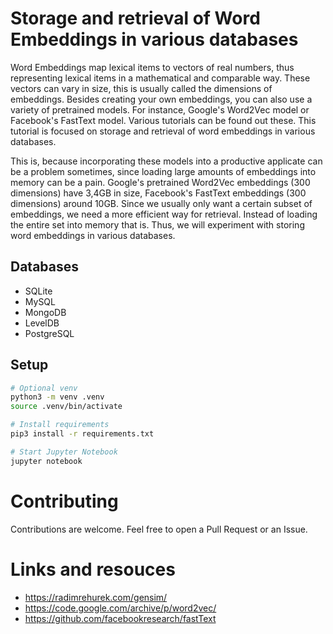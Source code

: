 # Storage and retrieval of Word Embeddings in various databases

Word Embeddings map lexical items to vectors of real numbers, thus representing lexical items in a mathematical and comparable way. These vectors can vary in size, this is usually called the dimensions of embeddings. Besides creating your own embeddings, you can also use a variety of pretrained models. For instance, Google's Word2Vec model or Facebook's FastText model. Various tutorials can be found out these. This tutorial is focused on storage and retrieval of word embeddings in various databases.

This is, because incorporating these models into a productive applicate can be a problem sometimes, since loading large amounts of embeddings into memory can be a pain. Google's pretrained Word2Vec embeddings (300 dimensions) have 3,4GB in size, Facebook's FastText embeddings (300 dimensions) around 10GB. Since we usually only want a certain subset of embeddings, we need a more efficient way for retrieval. Instead of loading the entire set into memory that is. Thus, we will experiment with storing word embeddings in various databases.

## Databases

 - SQLite
 - MySQL
 - MongoDB
 - LevelDB
 - PostgreSQL

## Setup

``` bash
# Optional venv
python3 -m venv .venv
source .venv/bin/activate

# Install requirements
pip3 install -r requirements.txt

# Start Jupyter Notebook
jupyter notebook
```

# Contributing

Contributions are welcome. Feel free to open a Pull Request or an Issue.

# Links and resouces

 - https://radimrehurek.com/gensim/
 - https://code.google.com/archive/p/word2vec/
 - https://github.com/facebookresearch/fastText
